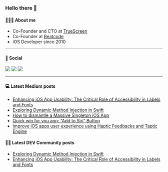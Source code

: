 ### Hello there 👋

#### 🧑🏻‍💻 About me
- Co-Founder and CTO at [TrueScreen](https://truescreen.io)
- Co-Founder at [Beatcode](https://beatcode.it)
- iOS Developer since 2010

---

#### 🔗 Social

<a href="https://twitter.com/neobeppe"><img src="https://img.shields.io/badge/Twitter-1DA1F2?style=for-the-badge&logo=twitter&logoColor=white"></img></a>
<a href="https://dev.to/neobeppe"><img src="https://img.shields.io/badge/dev.to-0A0A0A?style=for-the-badge&logo=dev.to&logoColor=white"></img></a>
<a href="https://www.linkedin.com/in/giuseppetravasoni/"><img src="https://img.shields.io/badge/LinkedIn-0077B5?style=for-the-badge&logo=linkedin&logoColor=white"></img></a>

---

#### 💻 Latest Medium posts
<!-- MEDIUM:START -->
- [Enhancing iOS App Usability: The Critical Role of Accessibility in Labels and Fonts](https://neobeppe.medium.com/enhancing-ios-app-usability-the-critical-role-of-accessibility-in-labels-and-fonts-fe97d23137e4?source=rss-d32812c01d9a------2)
- [Exploring Dynamic Method Injection in Swift](https://neobeppe.medium.com/exploring-dynamic-method-injection-in-swift-1c6dc7b6a5ad?source=rss-d32812c01d9a------2)
- [How to dismantle a Massive Singleton iOS App](https://neobeppe.medium.com/how-to-dismantle-a-massive-singleton-ios-app-a3fb75f7d18f?source=rss-d32812c01d9a------2)
- [Quick win for you app: “Add to Siri” Button](https://neobeppe.medium.com/quick-win-for-you-app-add-to-siri-button-7f4badf38e92?source=rss-d32812c01d9a------2)
- [Improve iOS apps user experience using Haptic Feedbacks and Taptic Engine](https://medium.com/beatcode/improve-ios-apps-user-experience-using-haptic-feedbacks-and-taptic-engine-fffe632c8a74?source=rss-d32812c01d9a------2)
<!-- MEDIUM:END -->


#### ✍🏻 Latest DEV Community posts

<!-- DEVTO:START -->
- [Exploring Dynamic Method Injection in Swift](https://dev.to/neobeppe/exploring-dynamic-method-injection-in-swift-5bno)
- [Enhancing iOS App Usability: The Critical Role of Accessibility in Labels and Fonts](https://dev.to/neobeppe/enhancing-ios-app-usability-the-critical-role-of-accessibility-in-labels-and-fonts-21oh)
<!-- DEVTO:END -->
